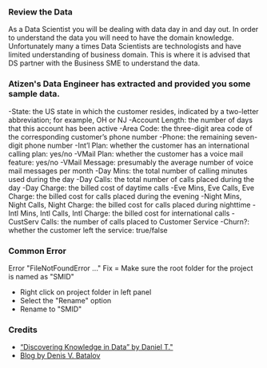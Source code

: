 ### Review the Data
As a Data Scientist you will be dealing with data day in and day out. In order to understand the data you will need to have the domain knowledge. Unfortunately many a times Data Scientists are technologists and have limited understanding of business domain. This is where it is advised that DS partner with the Business SME to understand the data.


### Atizen's Data Engineer has extracted and provided you some sample data.

-State:          the US state in which the customer resides, indicated by a two-letter abbreviation; for example, OH or NJ
-Account Length: the number of days that this account has been active
-Area Code:      the three-digit area code of the corresponding customer’s phone number
-Phone:          the remaining seven-digit phone number
-Int’l Plan:     whether the customer has an international calling plan: yes/no
-VMail Plan:     whether the customer has a voice mail feature: yes/no
-VMail Message:  presumably the average number of voice mail messages per month
-Day Mins:       the total number of calling minutes used during the day
-Day Calls:      the total number of calls placed during the day
-Day Charge:     the billed cost of daytime calls
-Eve Mins, Eve Calls, Eve Charge:       the billed cost for calls placed during the evening
-Night Mins, Night Calls, Night Charge: the billed cost for calls placed during nighttime
-Intl Mins, Intl Calls, Intl Charge:    the billed cost for international calls
-CustServ Calls:                        the number of calls placed to Customer Service
-Churn?:         whether the customer left the service: true/false


### Common Error
Error "FileNotFoundError ..."
Fix = Make sure the root folder for the project is named as "SMID"
- Right click on project folder in left panel
- Select the "Rename" option
- Rename to "SMID"

### Credits
- [“Discovering Knowledge in Data” by Daniel T."](https://www.amazon.com/dp/0470908742/)
- [Blog by Denis V. Batalov](https://aws.amazon.com/blogs/machine-learning/predicting-customer-churn-with-amazon-machine-learning/)

